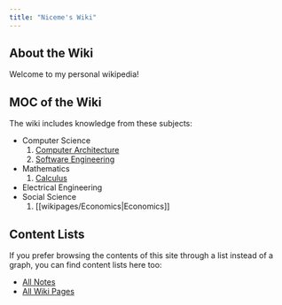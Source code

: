 ```yaml
---
title: "Niceme's Wiki"
---
```


## About the Wiki

Welcome to my personal wikipedia!

## MOC of the Wiki
The wiki includes knowledge from these subjects:
- Computer Science
	1. [Computer Architecture](wikipages/Computer%20Architecture.md)
	2. [Software Engineering](wikipages/Software%20Engineering.md)
- Mathematics
	1. [Calculus](wikipages/Calculus.md)
- Electrical Engineering
- Social Science
	1. [[wikipages/Economics|Economics]]


## Content Lists
If you prefer browsing the contents of this site through a list instead of a graph, you can find content lists here too:

- [All Notes](/notes)
- [All Wiki Pages](/wikipages)
